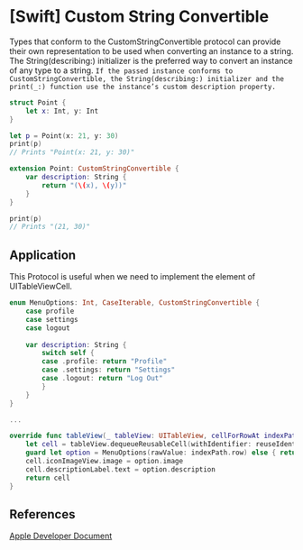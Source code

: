 # [Swift] Custom String Convertible

Types that conform to the CustomStringConvertible protocol can provide their own representation to be used when converting an instance to a string. The String(describing:) initializer is the preferred way to convert an instance of any type to a string. `If the passed instance conforms to CustomStringConvertible, the String(describing:) initializer and the print(_:) function use the instance’s custom description property.`

```swift
struct Point {
    let x: Int, y: Int
}

let p = Point(x: 21, y: 30)
print(p)
// Prints "Point(x: 21, y: 30)"

extension Point: CustomStringConvertible {
    var description: String {
        return "(\(x), \(y))"
    }
}

print(p)
// Prints "(21, 30)"
```

## Application

This Protocol is useful when we need to implement the element of UITableViewCell.

```swift
enum MenuOptions: Int, CaseIterable, CustomStringConvertible {
    case profile
    case settings
    case logout
    
    var description: String {
        switch self {
        case .profile: return "Profile"
        case .settings: return "Settings"
        case .logout: return "Log Out"
        }
    }
}

...

override func tableView(_ tableView: UITableView, cellForRowAt indexPath: IndexPath) -> UITableViewCell {
    let cell = tableView.dequeueReusableCell(withIdentifier: reuseIdentifer, for: indexPath) as! MenuOptionCell
    guard let option = MenuOptions(rawValue: indexPath.row) else { return UITableViewCell() }
    cell.iconImageView.image = option.image
    cell.descriptionLabel.text = option.description
    return cell
}
```

## References

[Apple Developer Document](https://developer.apple.com/documentation/swift/customstringconvertible)